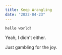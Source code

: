 ```yaml
---
title: Keep Wrangling
date: "2022-04-23"
---
```


```
hello world!
```

Yeah, I didn't either.

Just gambling for the joy.
